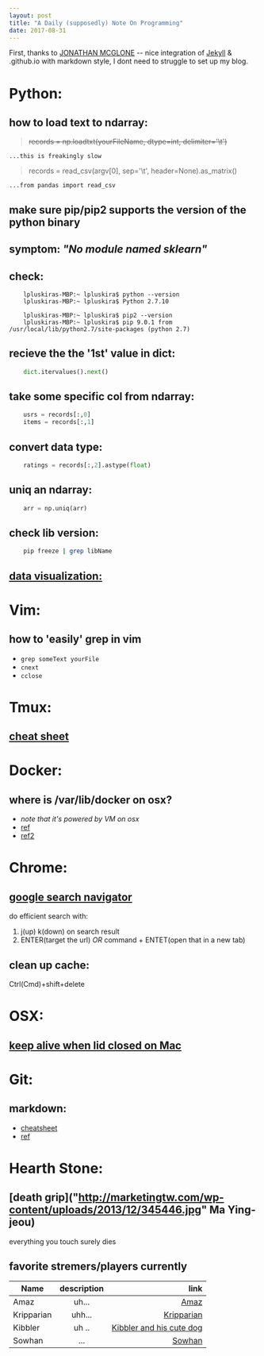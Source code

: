 ```yaml
---
layout: post
title: "A Daily (supposedly) Note On Programming"
date: 2017-08-31
---
```


First, thanks to [JONATHAN MCGLONE](http://jmcglone.com/guides/github-pages/ "an awesome tutorial") -- nice integration of [Jekyll](http://jekyllrb.com) & .github.io with markdown style, I dont need to struggle to set up my blog.

# Python:
## how to load text to ndarray:
> ~~records = np.loadtxt(yourFileName, dtype=int, delimiter='\t')~~

    ...this is freakingly slow
    
> records = read_csv(argv[0], sep='\t', header=None).as_matrix()

    ...from pandas import read_csv

## make sure pip/pip2 supports the version of the python binary
## symptom: *"No module named sklearn"*

## check: 
```
    lpluskiras-MBP:~ lpluskira$ python --version
    lpluskiras-MBP:~ lpluskira$ Python 2.7.10
      
    lpluskiras-MBP:~ lpluskira$ pip2 --version
    lpluskiras-MBP:~ lpluskira$ pip 9.0.1 from /usr/local/lib/python2.7/site-packages (python 2.7)
```


## recieve the the '1st' value in dict:
```python
    dict.itervalues().next()
```


## take some specific col from ndarray:
```python
    usrs = records[:,0]
    items = records[:,1]
```


## convert data type:
```python
    ratings = records[:,2].astype(float)
```


## uniq an ndarray:
```python
    arr = np.uniq(arr)
```


## check lib version:
```bash
    pip freeze | grep libName
```

## [data visualization:](https://machinelearningmastery.com/visualize-machine-learning-data-python-pandas/)


# Vim:
## how to 'easily' grep in vim
- `grep someText yourFile`
- `cnext`
- `cclose`


# Tmux:
## [cheat sheet](https://gist.github.com/andreyvit/2921703)


# Docker:
## where is /var/lib/docker on osx?
- _note that it's powered by VM on osx_
- [ref](https://stackoverflow.com/questions/38532483/where-is-var-lib-docker-on-mac-os-x)
- [ref2](https://stackoverflow.com/questions/19234831/where-are-docker-images-stored-on-the-host-machine/37642236#37642236)


# Chrome:
## [google search navigator](https://github.com/infokiller/google-search-navigator)
do efficient search with: 
1. j(up) k(down) on search result
2. ENTER(target the url) *OR* command + ENTET(open that in a new tab)


## clean up cache:
Ctrl(Cmd)+shift+delete


# OSX:
## [keep alive when lid closed on Mac](https://www.maketecheasier.com/prevent-mac-from-sleeping/ "Insomniax")


# Git:
## markdown:
- [cheatsheet](https://github.com/adam-p/markdown-here/wiki/Markdown-Cheatsheet)
- [ref](https://daringfireball.net/projects/markdown/)


# Hearth Stone:
##  [death grip]("http://marketingtw.com/wp-content/uploads/2013/12/345446.jpg" Ma Ying-jeou)
everything you touch surely dies

##  favorite stremers/players currently 
| Name          | description   | link  |
| ------------- |:-------------:| -----:|
| Amaz          | uh...         | [Amaz](https://www.youtube.com/channel/UC-kezFAw46x-9ctBUqVe86Q) |
| Kripparian    | uhh...        | [Kripparian](https://www.youtube.com/user/Kripparrian)   |
| Kibbler       | uh ..         | [Kibbler and his cute dog](https://www.youtube.com/channel/UCItISwABVRjboRSBBi6WYTA)    |
| Sowhan        | ...           | [Sowhan](https://www.youtube.com/user/b98504056) | 
